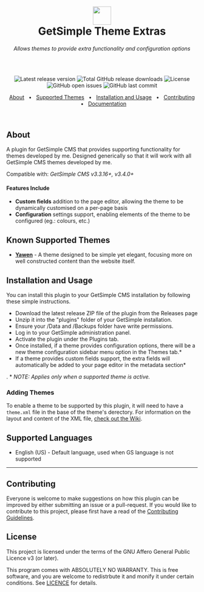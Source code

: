 <h1 align="center">
	<img src="http://get-simple.info/data/uploads/getsimple-logo-2.png" style="height:48px" /><br />
	GetSimple Theme Extras
</h1>
<h6 align="center">Allows themes to provide extra functionality and configuration options</h6>

<!-- This is intentional to create blank space -->
<p>&nbsp;</p>

<p align="center">
	<img src="https://img.shields.io/github/v/release/johnstray/gs-plugin-ThemeExtras?label=latest%20release" alt="Latest release version" />
	<img src="https://img.shields.io/github/downloads/johnstray/gs-plugin-ThemeExtras/total" alt="Total GitHub release downloads" />
	<img src="https://img.shields.io/github/license/johnstray/gs-plugin-ThemeExtras" alt="License" />
	<img src="https://img.shields.io/github/issues-raw/johnstray/gs-plugin-ThemeExtras?logo=github" alt="GitHub open issues" />
	<img src="https://img.shields.io/github/last-commit/johnstray/gs-plugin-ThemeExtras?logo=github" alt="GitHub last commit" />
</p>

<p align="center">
	<a href="#about">About</a> &nbsp;&nbsp;&bull;&nbsp;&nbsp;
	<a href="#known-supported-themes">Supported Themes</a> &nbsp;&nbsp;&bull;&nbsp;&nbsp;
	<a href="#installation-and-usage">Installation and Usage</a> &nbsp;&nbsp;&bull;&nbsp;&nbsp;
	<a href="#contributing">Contributing</a> &nbsp;&nbsp;&bull;&nbsp;&nbsp;
	<a href="https://github.com/johnstray/gs-plugin-ThemeExtras/wiki">Documentation</a>
</p>

<!-- This is intentional to create blank space -->
<p>&nbsp;</p>

## About
A plugin for GetSimple CMS that provides supporting functionality for themes developed by me. Designed generically so that it will work with all GetSimple CMS themes developed by me.

Compatible with: _GetSimple CMS v3.3.16+, v3.4.0+_

#### Features Include
- __Custom fields__ addition to the page editor, allowing the theme to be dynamically customised on a per-page basis
- __Configuration__ settings support, enabling elements of the theme to be configured (eg.: colours, etc.)

## Known Supported Themes
- [__Yawen__](https://github.com/johnstray/gs-theme-yawen) - A theme designed to be simple yet elegant, focusing more on well constructed content than the website itself.

## Installation and Usage
You can install this plugin to your GetSimple CMS installation by following these simple instructions.

- Download the latest release ZIP file of the plugin from the Releases page
- Unzip it into the "plugins" folder of your GetSimple installation.
- Ensure your /Data and /Backups folder have write permissions.
- Log in to your GetSimple administration panel.
- Activate the plugin under the Plugins tab.
- Once installed, if a theme provides configuration options, there will be a new theme configuration sidebar menu option in the Themes tab.*
- If a theme provides custom fields support, the extra fields will automatically be added to your page editor in the metadata section*

. * _NOTE: Applies only when a supported theme is active._

### Adding Themes
To enable a theme to be supported by this plugin, it will need to have a `theme.xml` file in the base of the theme's derectory. For information on the layout and content of the XML file, <a href="https://github.com/johnstray/gs-plugin-ThemeExtras/wiki/">check out the Wiki</a>.

## Supported Languages
- English (US) - Default language, used when GS language is not supported

---

## Contributing
Everyone is welcome to make suggestions on how this plugin can be improved by either submitting an issue or a pull-request. If you would like to contribute to this project, please first have a read of the [Contributing Guidelines](.github/CONTRIBUTING.md).

## License
This project is licensed under the terms of the GNU Affero General Public Licence v3 (or later).

This program comes with ABSOLUTELY NO WARRANTY. This is free software, and you are welcome to redistrbute it and monify it under certain conditions. See [LICENCE](LICENCE) for details.
